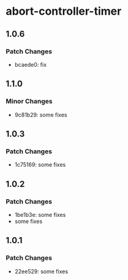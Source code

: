 # abort-controller-timer

## 1.0.6

### Patch Changes

- bcaede0: fix

## 1.1.0

### Minor Changes

- 9c81b29: some fixes

## 1.0.3

### Patch Changes

- 1c75169: some fixes

## 1.0.2

### Patch Changes

- 1be1b3e: some fixes
- some fixes

## 1.0.1

### Patch Changes

- 22ee529: some fixes
